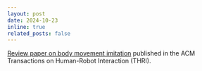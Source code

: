 ```yaml
---
layout: post
date: 2024-10-23
inline: true
related_posts: false
---
```


[Review paper on body movement imitation](https://dl.acm.org/doi/10.1145/3682074) published in the ACM Transactions on Human-Robot Interaction (THRI).